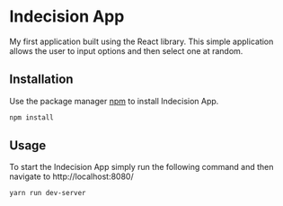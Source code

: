 # Indecision App

My first application built using the React library.
This simple application allows the user to input options and then select one at random.

## Installation

Use the package manager [npm](https://www.npmjs.com/) to install Indecision App.

```bash
npm install
```

## Usage

To start the Indecision App simply run the following command and then navigate to http://localhost:8080/

```bash
yarn run dev-server
```